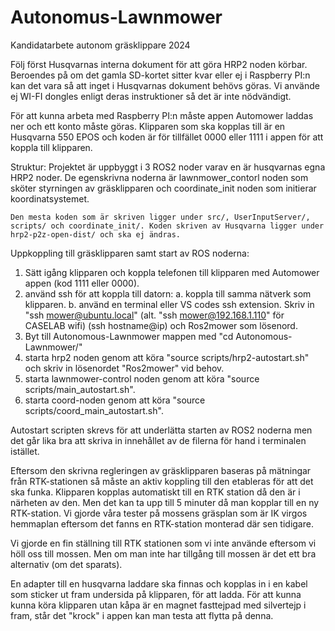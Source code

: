 # Autonomus-Lawnmower
Kandidatarbete autonom gräsklippare 2024

Följ först Husqvarnas interna dokument för att göra HRP2 noden körbar. Beroendes på om det gamla SD-kortet sitter kvar eller ej i Raspberry PI:n kan det vara så att inget i Husqvarnas dokument behövs göras. Vi använde ej WI-FI dongles enligt deras instruktioner så det är inte nödvändigt.

För att kunna arbeta med Raspberry PI:n måste appen Automower laddas ner och ett konto måste göras. Klipparen som ska kopplas till är en Husqvarna 550 EPOS och koden är för tillfället 0000 eller 1111 i appen för att koppla till klipparen.

Struktur:
    Projektet är uppbyggt i 3 ROS2 noder varav en är husqvarnas egna HRP2 noder.
    De egenskrivna noderna är lawnmower_contorl noden som sköter styrningen av gräsklipparen och coordinate_init noden som initierar koordinatsystemet.

    Den mesta koden som är skriven ligger under src/, UserInputServer/, scripts/ och coordinate_init/. Koden skriven av Husqvarna ligger under hrp2-p2z-open-dist/ och ska ej ändras.

Uppkoppling till gräsklipparen samt start av ROS noderna:
1. Sätt igång klipparen och koppla telefonen till klipparen med Automower appen (kod 1111 eller 0000).
2. använd ssh för att koppla till datorn:
    a. koppla till samma nätverk som klipparen.
    b. använd en terminal eller VS codes ssh extension. Skriv in "ssh mower@ubuntu.local" (alt. "ssh mower@192.168.1.110" för CASELAB wifi) (ssh hostname@ip) och Ros2mower som lösenord.
3. Byt till Autonomous-Lawnmower mappen med "cd Autonomous-Lawnmower/"
4. starta hrp2 noden genom att köra "source scripts/hrp2-autostart.sh" och skriv in lösenordet "Ros2mower" vid behov.
5. starta lawnmower-control noden genom att köra "source scripts/main_autostart.sh".
6. starta coord-noden genom att köra "source scripts/coord_main_autostart.sh".

Autostart scripten skrevs för att underlätta starten av ROS2 noderna men det går lika bra att skriva in innehållet av de filerna för hand i terminalen istället. 

Eftersom den skrivna regleringen av gräsklipparen baseras på mätningar från RTK-stationen så måste an aktiv koppling till den etableras för att det ska funka. Klipparen kopplas automatiskt till en RTK station då den är i närheten av den. Men det kan ta upp till 5 minuter då man kopplar till en ny RTK-station. Vi gjorde våra tester på mossens gräsplan som är IK virgos hemmaplan eftersom det fanns en RTK-station monterad där sen tidigare.

Vi gjorde en fin ställning till RTK stationen som vi inte använde eftersom vi höll oss till mossen. Men om man inte har tillgång till mossen är det ett bra alternativ (om det sparats).

En adapter till en husqvarna laddare ska finnas och kopplas in i en kabel som sticker ut fram undersida på klipparen, för att ladda.
För att kunna kunna köra klipparen utan kåpa är en magnet fasttejpad med silvertejp i fram, står det "krock" i appen kan man testa att flytta på denna.
